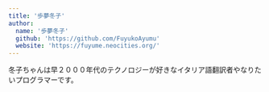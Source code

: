 ```yaml
---
title: '歩夢冬子'
author:
  name: '歩夢冬子'
  github: 'https://github.com/FuyukoAyumu'
  website: 'https://fuyume.neocities.org/'
---
```


冬子ちゃんは早２０００年代のテクノロジーが好きなイタリア語翻訳者やなりたいプログラマーです。